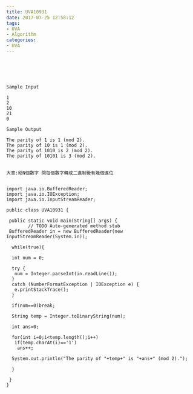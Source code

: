 ```yaml
---
title: UVA10931
date: 2017-07-25 12:58:12
tags:
- UVA
- Algorithm
categories:
- UVA
---
```




 <br /> <br /> <br />

<!-- more -->

	Sample Input

	1
	2
	10
	21
	0
	
	Sample Output

	The parity of 1 is 1 (mod 2).
	The parity of 10 is 1 (mod 2).
	The parity of 1010 is 2 (mod 2).
	The parity of 10101 is 3 (mod 2).
	
	
	大意:給N個數字 問每個數字轉成二進制後有幾個進位
	
	
	import java.io.BufferedReader;
	import java.io.IOException;
	import java.io.InputStreamReader;

	public class UVA10931 {

	 public static void main(String[] args) {
			// TODO Auto-generated method stub
	 BufferedReader in = new BufferedReader(new InputStreamReader(System.in));

	  while(true){

	  int num = 0;

	  try {
	   num = Integer.parseInt(in.readLine());
	  } 
	  catch (NumberFormatException | IOException e) {
	   e.printStackTrace();
	  }

	  if(num==0)break;

	  String temp = Integer.toBinaryString(num);

	  int ans=0;

	  for(int i=0;i<temp.length();i++)
	   if(temp.charAt(i)=='1')
		ans++;

	  System.out.println("The parity of "+temp+" is "+ans+" (mod 2).");

	  }

	 }
	}
</br>
